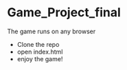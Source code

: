 # Game_Project_final

The game runs on any browser

- Clone the repo
- open index.html
- enjoy the game!
